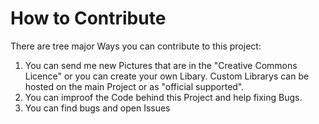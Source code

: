 # How to Contribute
There are tree major Ways you can contribute to this project:
1. You can send me new Pictures that are in the "Creative Commons Licence" or you can create your own Libary. Custom Librarys can be hosted on the main Project or as "official supported".
2. You can improof the Code behind this Project and help fixing Bugs.
3. You can find bugs and open Issues

